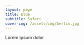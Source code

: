 ```yaml
---
layout: page
title: Blue
subtitle: Safari
cover-img: /assets/img/berlin.jpg
---
```


Lorem ipsum dolor
